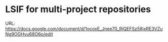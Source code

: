 # LSIF for multi-project repositories

URL: https://docs.google.com/document/d/1ocoxE_Jnee70_RjQEFSz58jxRE3VZuNg9OGHvu68O6o/edit

